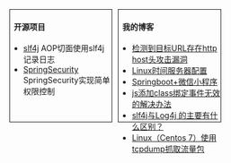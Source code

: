 <!DOCTYPE html>
<html xmlns:th="http://www.thymeleaf.org">
<head>
    <meta charset="utf-8">
    <title>title</title>
    <meta name="renderer" content="webkit">
    <meta http-equiv="X-UA-Compatible" content="IE=edge,chrome=1">
    <meta name="viewport"
          content="width=device-width, initial-scale=1.0, minimum-scale=1.0, maximum-scale=1.0, user-scalable=0">

  

</head>
<body >
<div style="width:36%;height:200px;border:solid 1px;float:left;">
  <h4>&nbsp;&nbsp;开源项目</h4>
  <ul>
    <li><a href="https://github.com/practise-project/slf4j"> slf4j</a> <span> AOP切面使用slf4j记录日志</span></li>
    <li><a href="https://github.com/practise-project/SpringSecurity ">SpringSecurity </a><span>SpringSecurity实现简单权限控制</span></li>
  </ul>
</div>

<div style="width:36%;height:200px;border:solid 1px;float:left;margin-left:10px;">
 <h4>&nbsp;&nbsp;我的博客</h4>
	<ul>
		<li><a href="https://blog.csdn.net/weixin_44806193/article/details/106272653">检测到目标URL存在http host头攻击漏洞</a> </li>
		<li><a href="https://blog.csdn.net/weixin_44806193/article/details/104059927">Linux时间服务器配置</a> </li>
		<li><a href="https://blog.csdn.net/weixin_44806193/article/details/89366213">Springboot+微信小程序</a> </li>
		<li><a href="https://blog.csdn.net/weixin_44806193/article/details/107840057">js添加class绑定事件无效的解决办法</a> </li>
		<li><a href="https://blog.csdn.net/weixin_44806193/article/details/107839775">slf4j与Log4j 的主要有什么区别？</a> </li>
		<li><a href="https://blog.csdn.net/weixin_44806193/article/details/107728465">Linux（Centos 7）使用tcpdump抓取流量包</a> </li>
	</ul>
</div>  
</body>
</html>
